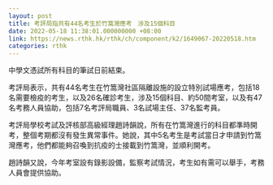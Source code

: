 ```yaml
---
layout: post
title: 考評局指共有44名考生於竹篙灣應考　涉及15個科目
date: 2022-05-18 11:38:01.000000000 +08:00
link: https://news.rthk.hk/rthk/ch/component/k2/1649067-20220518.htm
categories: rthk
---
```


中學文憑試所有科目的筆試日前結束。

考評局表示，共有44名考生在竹篙灣社區隔離設施的設立特別試場應考，包括18名需要檢疫的考生，以及26名確診考生，涉及15個科目、約50間考室，以及有47名考務人員協助，包括7名考評局職員、3名試場主任、37名監考員。

考評局學校考試及評核部高級經理趙詩韻說，所有在竹篙灣進行的科目都準時開考，整個考期都沒有發生異常事件。她說，其中5名考生是考試當日才申請到竹篙灣應考，他們都能夠召喚到抗疫的士接載到竹篙灣，並順利開考。

趙詩韻又說，今年考室設有錄影設備，監察考試情況，考生如有需可以舉手，考務人員會提供協助。
